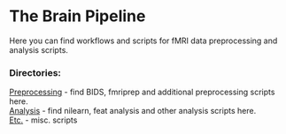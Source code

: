 # The Brain Pipeline  
Here you can find workflows and scripts for fMRI data preprocessing and analysis scripts.  
  
### Directories: 
[Preprocessing]() - find BIDS, fmriprep and additional preprocessing scripts here.  
[Analysis]() - find nilearn, feat analysis and other analysis scripts here.  
[Etc.]() - misc. scripts
